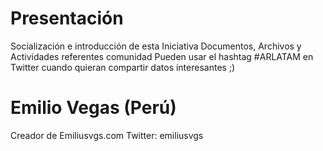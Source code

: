 # Presentación
Socialización e introducción de esta Iniciativa Documentos, Archivos y Actividades referentes comunidad
Pueden usar el hashtag #ARLATAM en Twitter cuando quieran compartir datos interesantes ;)

# Emilio Vegas (Perú) 
Creador de Emiliusvgs.com
Twitter: emiliusvgs
